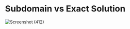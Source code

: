 # Subdomain vs Exact Solution

![Screenshot (412)](https://user-images.githubusercontent.com/31140264/103401314-50433680-4b6e-11eb-8481-7ccfb4719fe6.png)

